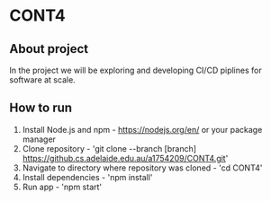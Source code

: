 # CONT4
## About project
In the project we will be exploring and developing CI/CD piplines for software at scale.
## How to run
1. Install Node.js and npm - https://nodejs.org/en/ or your package manager
2. Clone repository - 'git clone --branch [branch] https://github.cs.adelaide.edu.au/a1754209/CONT4.git'
3. Navigate to directory where repository was cloned - 'cd CONT4'
4. Install dependencies - 'npm install'
5. Run app - 'npm start'

